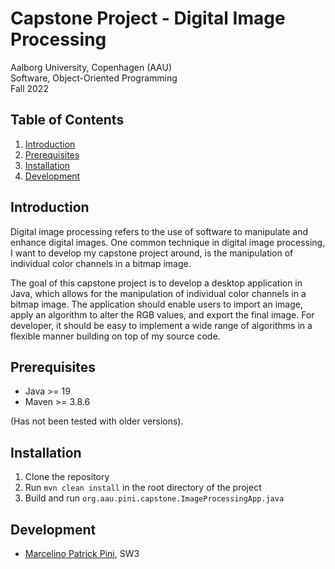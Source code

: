 # Capstone Project - Digital Image Processing
Aalborg University, Copenhagen (AAU)   
Software, Object-Oriented Programming   
Fall 2022  

## Table of Contents
1. [Introduction](#introduction)
2. [Prerequisites](#prerequisites)
3. [Installation](#installation)
4. [Development](#development)

## Introduction
Digital image processing refers to the use of software to manipulate and enhance digital images. One
common technique in digital image processing, I want to develop my capstone project around, is the
manipulation of individual color channels in a bitmap image.

The goal of this capstone project is to develop a desktop application in Java, which allows for the
manipulation of individual color channels in a bitmap image. The application should enable users to import
an image, apply an algorithm to alter the RGB values, and export the final image. For developer, it should
be easy to implement a wide range of algorithms in a flexible manner building on top of my source code.

## Prerequisites
- Java >= 19
- Maven >= 3.8.6   

(Has not been tested with older versions).

## Installation
1. Clone the repository
2. Run `mvn clean install` in the root directory of the project
3. Build and run `org.aau.pini.capstone.ImageProcessingApp.java`

## Development
- [Marcelino Patrick Pini](https://github.com/ITPini), SW3